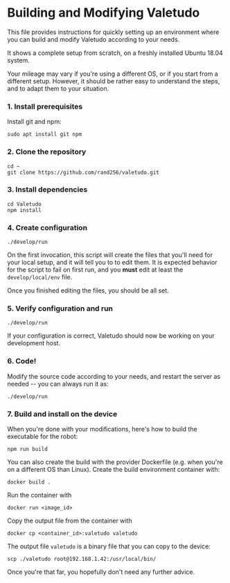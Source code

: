 # Building and Modifying Valetudo

This file provides instructions for quickly setting up an environment where you can build
and modify Valetudo according to your needs.

It shows a complete setup from scratch, on a freshly installed Ubuntu 18.04 system.

Your mileage may vary if you're using a different OS, or if you start from a different setup.
However, it should be rather easy to understand the steps, and to adapt them to your situation.

### 1. Install prerequisites

Install git and npm:

`sudo apt install git npm`

### 2. Clone the repository

```
cd ~
git clone https://github.com/rand256/valetudo.git
```

### 3. Install dependencies

```
cd Valetudo
npm install
```

### 4. Create configuration

```
./develop/run
```

On the first invocation, this script will create the files that you'll need for your local setup, and
it will tell you to to edit them. It is expected behavior for the script to fail on first run, and
you **must** edit at least the `develop/local/env` file.

Once you finished editing the files, you should be all set.

### 5. Verify configuration and run
```
./develop/run
```

If your configuration is correct, Valetudo should now be working on your development host.

### 6. Code!

Modify the source code according to your needs, and restart the server as needed -- you can always run it as:

```
./develop/run
```

### 7. Build and install on the device

When you're done with your modifications, here's how to build the executable for the robot:

```
npm run build
```

You can also create the build with the provider Dockerfile (e.g. when you're on a different OS than Linux). Create the build environment container with:
```
docker build .
```

Run the container with
```
docker run <image_id>
```

Copy the output file from the container with
```
docker cp <container_id>:valetudo valetudo
```

The output file `valetudo` is a binary file that you can copy to the device:

```
scp ./valetudo root@192.168.1.42:/usr/local/bin/
```

Once you're that far, you hopefully don't need any further advice.

